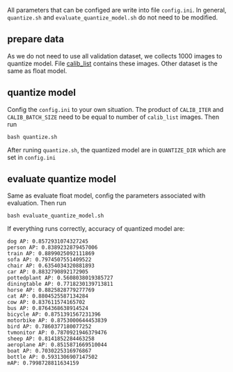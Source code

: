 All parameters that can be configed are write into file `config.ini`.
In general, `quantize.sh` and `evaluate_quantize_model.sh` do not need to be modified.

## prepare data
As we do not need to use all validation dataset, we collects 1000 images to
quantize model. File [calib_list](../../data/calib_list.txt) contains these images.
Other dataset is the same as float model.

## quantize model
Config the `config.ini` to your own situation. The product of `CALIB_ITER` and `CALIB_BATCH_SIZE` need to be equal to
number of `calib_list` images. Then run 
```
bash quantize.sh
```
After runing `quantize.sh`, the quantized model are in `QUANTIZE_DIR` which are
set in `config.ini`

## evaluate quantize model
Same as evaluate float model, config the parameters associated with
evaluation. Then run 
```
bash evaluate_quantize_model.sh
```
If everything runs correctly, accuracy of quantized model are:

```
dog AP: 0.8572931074327245
person AP: 0.8389232879457006
train AP: 0.8899025092111869
sofa AP: 0.7974507551409522
chair AP: 0.6354034320881893
car AP: 0.8832790892172905
pottedplant AP: 0.5608038019385727
diningtable AP: 0.7718230139713811
horse AP: 0.8825828779277769
cat AP: 0.8804525587134284
cow AP: 0.837611574165702
bus AP: 0.8764368638914524
bicycle AP: 0.8751391567231396
motorbike AP: 0.8753000644453839
bird AP: 0.7860377180077252
tvmonitor AP: 0.7870921946379476
sheep AP: 0.8141852284463258
aeroplane AP: 0.8515871669510044
boat AP: 0.7030225316976867
bottle AP: 0.5931306907147502
mAP: 0.7998728811634159
```
